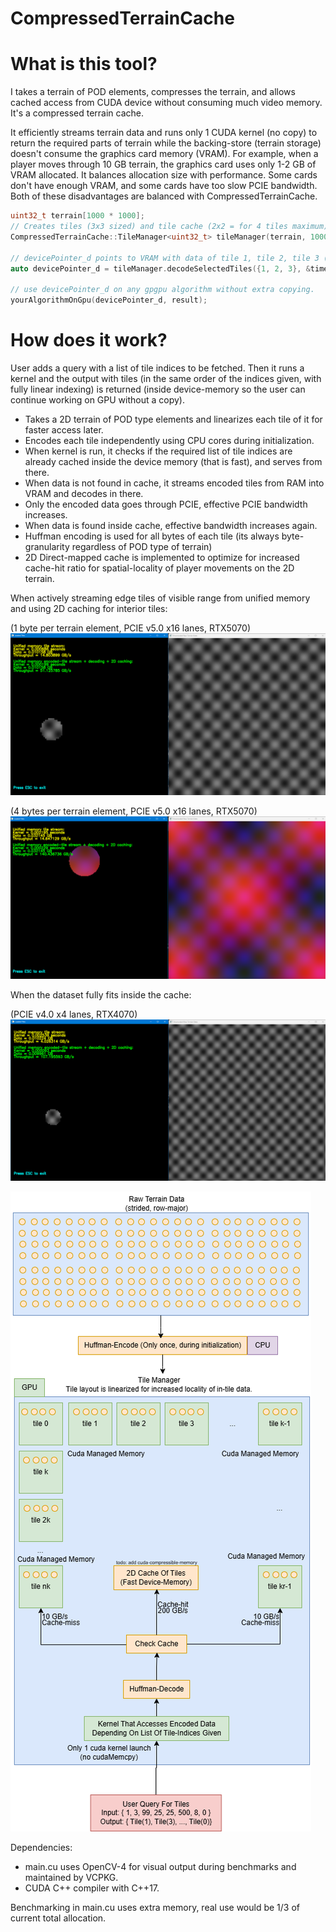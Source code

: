 # CompressedTerrainCache

# What is this tool?
I takes a terrain of POD elements, compresses the terrain, and allows cached access from CUDA device without consuming much video memory. It's a compressed terrain cache.

It efficiently streams terrain data and runs only 1 CUDA kernel (no copy) to return the required parts of terrain while the backing-store (terrain storage) doesn't consume the graphics card memory (VRAM). For example, when a player moves through 10 GB terrain, the graphics card uses only 1-2 GB of VRAM allocated. It balances allocation size with performance. Some cards don't have enough VRAM, and some cards have too slow PCIE bandwidth. Both of these disadvantages are balanced with CompressedTerrainCache.

```C++
uint32_t terrain[1000 * 1000];
// Creates tiles (3x3 sized) and tile cache (2x2 = for 4 tiles maximum) from the initial terrain state as a faster read-only source of terrain lookup.
CompressedTerrainCache::TileManager<uint32_t> tileManager(terrain, 1000, 1000, 3, 3, 2, 2);

// devicePointer_d points to VRAM with data of tile 1, tile 2, tile 3 (these are zero-based), each with its own linear-indexing for its terrain elements.
auto devicePointer_d = tileManager.decodeSelectedTiles({1, 2, 3}, &timeDecode, &dataSizeDecode, &throughputDecode)

// use devicePointer_d on any gpgpu algorithm without extra copying.
yourAlgorithmOnGpu(devicePointer_d, result);

```

# How does it work?
User adds a query with a list of tile indices to be fetched. Then it runs a kernel and the output with tiles (in the same order of the indices given, with fully linear indexing) is returned (inside device-memory so the user can continue working on GPU without a copy).

- Takes a 2D terrain of POD type elements and linearizes each tile of it for faster access later.
- Encodes each tile independently using CPU cores during initialization.
- When kernel is run, it checks if the required list of tile indices are already cached inside the device memory (that is fast), and serves from there.
- When data is not found in cache, it streams encoded tiles from RAM into VRAM and decodes in there.
- Only the encoded data goes through PCIE, effective PCIE bandwidth increases.
- When data is found inside cache, effective bandwidth increases again.
- Huffman encoding is used for all bytes of each tile (its always byte-granularity regardless of POD type of terrain)
- 2D Direct-mapped cache is implemented to optimize for increased cache-hit ratio for spatial-locality of player movements on the 2D terrain.

When actively streaming edge tiles of visible range from unified memory and using 2D caching for interior tiles:

(1 byte per terrain element, PCIE v5.0 x16 lanes, RTX5070)
![Screenshot](https://github.com/tugrul512bit/CompressedTerrainCache/blob/master/benchmark.png)


(4 bytes per terrain element, PCIE v5.0 x16 lanes, RTX5070)
![Screenshot](https://github.com/tugrul512bit/CompressedTerrainCache/blob/master/wider-POD-type.png)

When the dataset fully fits inside the cache:

(PCIE v4.0 x4 lanes, RTX4070)
![Screenshot](https://github.com/tugrul512bit/CompressedTerrainCache/blob/master/benchmark_max_potential.png)

![Screenshot](https://github.com/tugrul512bit/CompressedTerrainCache/blob/master/Algorithm.drawio.png)



Dependencies:
- main.cu uses OpenCV-4 for visual output during benchmarks and maintained by VCPKG.
- CUDA C++ compiler with C++17.

Benchmarking in main.cu uses extra memory, real use would be 1/3 of current total allocation.
